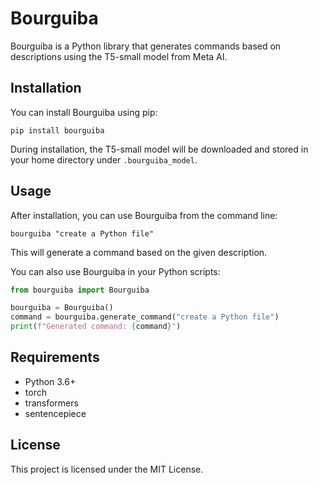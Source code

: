 # Bourguiba

Bourguiba is a Python library that generates commands based on descriptions using the T5-small model from Meta AI.

## Installation

You can install Bourguiba using pip:

```
pip install bourguiba
```

During installation, the T5-small model will be downloaded and stored in your home directory under `.bourguiba_model`.

## Usage

After installation, you can use Bourguiba from the command line:

```
bourguiba "create a Python file"
```

This will generate a command based on the given description.

You can also use Bourguiba in your Python scripts:

```python
from bourguiba import Bourguiba

bourguiba = Bourguiba()
command = bourguiba.generate_command("create a Python file")
print(f"Generated command: {command}")
```

## Requirements

- Python 3.6+
- torch
- transformers
- sentencepiece

## License

This project is licensed under the MIT License.